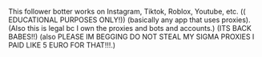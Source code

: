 This follower botter works on Instagram, Tiktok, Roblox, Youtube, etc. (( EDUCATIONAL PURPOSES ONLY!)) (basically any app that uses proxies).
(Also this is legal bc I own the proxies and bots and accounts.) (ITS BACK BABES!!) (also PLEASE IM BEGGING DO NOT STEAL MY SIGMA PROXIES I PAID LIKE 5 EURO FOR THAT!!!.)
